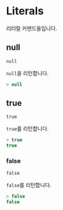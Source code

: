 # Literals

리터럴 커맨드들입니다.

## null

`null`

`null`을 리턴합니다.

```js
> null
```

## true

`true`

`true`를 리턴합니다.

```js
> true
true
```

### false

`false`

`false`를 리턴합니다.

```js
> false
false
```